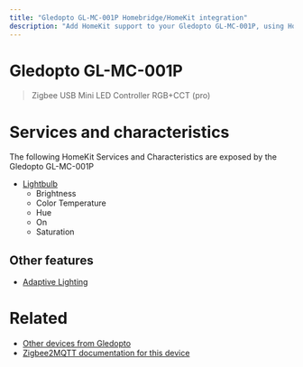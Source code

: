 ```yaml
---
title: "Gledopto GL-MC-001P Homebridge/HomeKit integration"
description: "Add HomeKit support to your Gledopto GL-MC-001P, using Homebridge, Zigbee2MQTT and homebridge-z2m."
---
```

<!---
This file has been GENERATED using src/docgen/docgen.ts
DO NOT EDIT THIS FILE MANUALLY!
-->
# Gledopto GL-MC-001P
> Zigbee USB Mini LED Controller RGB+CCT (pro)


# Services and characteristics
The following HomeKit Services and Characteristics are exposed by
the Gledopto GL-MC-001P

* [Lightbulb](../../light.md)
  * Brightness
  * Color Temperature
  * Hue
  * On
  * Saturation

## Other features
* [Adaptive Lighting](../../light.md)

# Related
* [Other devices from Gledopto](../index.md#gledopto)
* [Zigbee2MQTT documentation for this device](https://www.zigbee2mqtt.io/devices/GL-MC-001P.html)